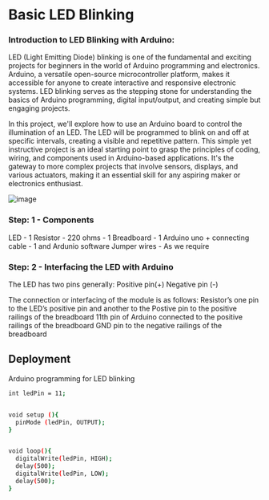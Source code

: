 
# Basic LED Blinking


### Introduction to LED Blinking with Arduino:

LED (Light Emitting Diode) blinking is one of the fundamental and exciting projects for beginners in the world of Arduino programming and electronics. Arduino, a versatile open-source microcontroller platform, makes it accessible for anyone to create interactive and responsive electronic systems. LED blinking serves as the stepping stone for understanding the basics of Arduino programming, digital input/output, and creating simple but engaging projects.

In this project, we'll explore how to use an Arduino board to control the illumination of an LED. The LED will be programmed to blink on and off at specific intervals, creating a visible and repetitive pattern. This simple yet instructive project is an ideal starting point to grasp the principles of coding, wiring, and components used in Arduino-based applications. It's the gateway to more complex projects that involve sensors, displays, and various actuators, making it an essential skill for any aspiring maker or electronics enthusiast.

![image](source/images/IMG_20231107_114827 (1))

### Step: 1 - Components
LED - 1
Resistor - 220 ohms - 1
Breadboard - 1
Arduino uno + connecting cable - 1 and Ardunio software
Jumper wires - As we require

### Step: 2 - Interfacing the LED with Arduino
The LED has two pins generally:
Positive pin(+)
Negative pin (-)


The connection or interfacing of the module is as follows:
Resistor’s one pin to the LED’s positive pin and another to the Postive pin to the positive railings of the breadboard
11th pin of Arduino connected to the positive railings of the breadboard
GND pin to the negative railings of the breadboard




## Deployment

Arduino programming for LED blinking


```bash
int ledPin = 11;


void setup (){
  pinMode (ledPin, OUTPUT);
}


void loop(){
  digitalWrite(ledPin, HIGH);
  delay(500);
  digitalWrite(ledPin, LOW);
  delay(500);
}

```

